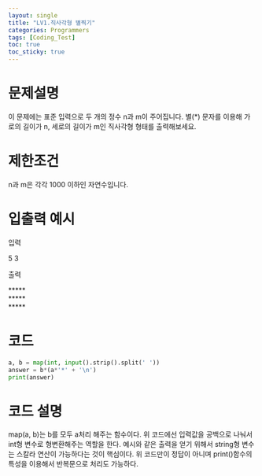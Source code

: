 ```yaml
---
layout: single
title: "LV1.직사각형 별찍기"
categories: Programmers
tags: [Coding_Test]
toc: true
toc_sticky: true
---
```

# 문제설명
이 문제에는 표준 입력으로 두 개의 정수 n과 m이 주어집니다.
별(*) 문자를 이용해 가로의 길이가 n, 세로의 길이가 m인 직사각형 형태를 출력해보세요.
# 제한조건
n과 m은 각각 1000 이하인 자연수입니다.
# 입출력 예시
입력  

5 3  

출력  

\*\*\*\*\*  
\*\*\*\*\*   
\*\*\*\*\*  

# 코드
~~~python
a, b = map(int, input().strip().split(' '))
answer = b*(a*'*' + '\n')
print(answer)
~~~

# 코드 설명
map(a, b)는 b를 모두 a처리 해주는 함수이다.
위 코드에선 입력값을 공백으로 나눠서 int형 변수로 형변환해주는 역할을 한다.
예시와 같은 출력을 얻기 위해서 string형 변수는 스칼라 연산이 가능하다는 것이 핵심이다.
위 코드만이 정답이 아니며 print()함수의 특성을 이용해서 반복문으로 처리도 가능하다.